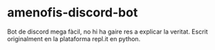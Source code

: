 # amenofis-discord-bot
Bot de discord mega fàcil, no hi ha gaire res a explicar la veritat.
Escrit originalment en la plataforma repl.it en python.

